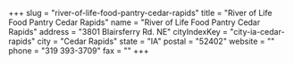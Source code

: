+++
slug = "river-of-life-food-pantry-cedar-rapids"
title = "River of Life Food Pantry Cedar Rapids"
name = "River of Life Food Pantry Cedar Rapids"
address = "3801 Blairsferry Rd. NE"
cityIndexKey = "city-ia-cedar-rapids"
city = "Cedar Rapids"
state = "IA"
postal = "52402"
website = ""
phone = "319 393-3709"
fax = ""
+++
